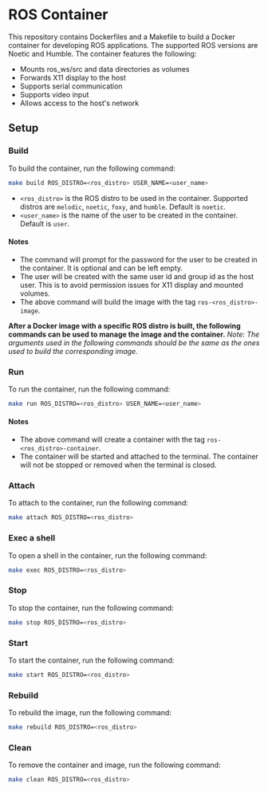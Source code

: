 # ROS Container
This repository contains Dockerfiles and a Makefile to build a Docker container for developing ROS applications. The supported ROS versions are Noetic and Humble. The container features the following:
- Mounts ros_ws/src and data directories as volumes
- Forwards X11 display to the host
- Supports serial communication
- Supports video input
- Allows access to the host's network

## Setup

### Build
To build the container, run the following command:
```bash
make build ROS_DISTRO=<ros_distro> USER_NAME=<user_name>
```
- `<ros_distro>` is the ROS distro to be used in the container. Supported distros are `melodic`, `noetic`, `foxy`, and `humble`. Default is `noetic`.
- `<user_name>` is the name of the user to be created in the container. Default is `user`.

#### Notes
- The command will prompt for the password for the user to be created in the container. It is optional and can be left empty.
- The user will be created with the same user id and group id as the host user. This is to avoid permission issues for X11 display and mounted volumes.
- The above command will build the image with the tag `ros-<ros_distro>-image`.

**After a Docker image with a specific ROS distro is built, the following commands can be used to manage the image and the container.**
_Note: The arguments used in the following commands should be the same as the ones used to build the corresponding image._

### Run
To run the container, run the following command:
```bash
make run ROS_DISTRO=<ros_distro> USER_NAME=<user_name>
```

#### Notes
- The above command will create a container with the tag `ros-<ros_distro>-container`.
- The container will be started and attached to the terminal. The container will not be stopped or removed when the terminal is closed.

### Attach
To attach to the container, run the following command:
```bash
make attach ROS_DISTRO=<ros_distro>
```

### Exec a shell
To open a shell in the container, run the following command:
```bash
make exec ROS_DISTRO=<ros_distro>
```

### Stop
To stop the container, run the following command:
```bash
make stop ROS_DISTRO=<ros_distro>
```

### Start
To start the container, run the following command:
```bash
make start ROS_DISTRO=<ros_distro>
```

### Rebuild
To rebuild the image, run the following command:
```bash
make rebuild ROS_DISTRO=<ros_distro>
```

### Clean
To remove the container and image, run the following command:
```bash
make clean ROS_DISTRO=<ros_distro>
```